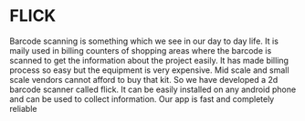 # FLICK

Barcode scanning is something which we see in our day to day life. It is maily used in billing counters of shopping areas where the barcode is scanned to get the information about the project easily. It has made billing process so easy but the equipment is very expensive. Mid scale and small scale vendors cannot afford to buy that kit. So we have developed a 2d barcode scanner called flick. It can be easily installed on any android phone and can be used to collect information. Our app is fast and completely reliable
